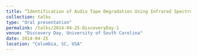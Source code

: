 ```yaml
---
title: “Identification of Audio Tape Degradation Using Infrared Spectroscopy with Mass Spectrometric Validation”
collection: talks
type: "Oral presentation"
permalink: /talks/2014-04-25-DiscoveryDay-1
venue: "Discovery Day, University of South Carolina"
date: 2014-04-25
location: "Columbia, SC, USA"
---
```


